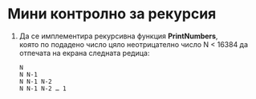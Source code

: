 # Мини контролно за рекурсия

1. Да се имплементира рекурсивна функция **PrintNumbers**, <br>
която по подадено число цяло неотрицателно число N < 16384 да отпечата на екрана следната редица: <br>
    ```
    N
    N N-1
    N N-1 N-2
    N N-1 N-2 … 1
    ```